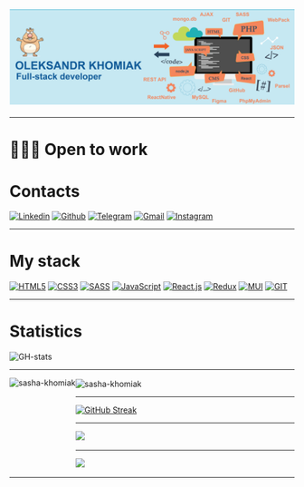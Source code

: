 ## ![preview](./assets/header-01.jpg)

---

# 👨🏻‍💻 Open to work

# Contacts

[![Linkedin](https://img.shields.io/badge/LinkedIn-0077B5?style=for-the-badge&logo=linkedin&logoColor=white)](https://www.linkedin.com/in/oleksandr-khomiak/)
[![Github](https://img.shields.io/badge/GitHub-100000?style=for-the-badge&logo=github&logoColor=white)](https://github.com/sasha-khomiak)
[![Telegram](https://img.shields.io/badge/Telegram-2CA5E0?style=for-the-badge&logo=telegram&logoColor=white)](https://t.me/sasha_kho)
[![Gmail](https://img.shields.io/badge/Gmail-D14836?style=for-the-badge&logo=gmail&logoColor=white)](mailto:khomiak@gmail.com)
[![Instagram](https://img.shields.io/badge/Instagram-E4405F?style=for-the-badge&logo=instagram&logoColor=white)](https://www.instagram.com/khomiak_sasha/)

---

# My stack

[![HTML5](https://img.shields.io/badge/HTML5-E34F26?style=for-the-badge&logo=html5&logoColor=white)](#)
[![CSS3](https://img.shields.io/badge/CSS3-1572B6?style=for-the-badge&logo=css3&logoColor=white)](#)
[![SASS](https://img.shields.io/badge/Sass-CC6699?style=for-the-badge&logo=sass&logoColor=white)](#)
[![JavaScript](https://img.shields.io/badge/JavaScript-323330?style=for-the-badge&logo=javascript&logoColor=F7DF1E)](#)
[![React.js](https://img.shields.io/badge/React-20232A?style=for-the-badge&logo=react&logoColor=61DAFB)](#)
[![Redux](https://img.shields.io/badge/Redux-593D88?style=for-the-badge&logo=redux&logoColor=white)](#)
[![MUI](https://img.shields.io/badge/Material%20UI-007FFF?style=for-the-badge&logo=mui&logoColor=white)](#)
[![GIT](https://img.shields.io/badge/GIT-E44C30?style=for-the-badge&logo=git&logoColor=white)](#)

---

# Statistics

![GH-stats](https://github-profile-summary-cards.vercel.app/api/cards/profile-details?username=sasha-khomiak&theme=zenburn)

---

<p><img align="left" src="https://github-readme-stats.vercel.app/api/top-langs?username=sasha-khomiak&show_icons=true&theme=dracula&locale=en&layout=compact" alt="sasha-khomiak" height="160" /></p>
<p><img align="center" src="https://github-readme-stats.vercel.app/api?username=sasha-khomiak&show_icons=true&theme=dracula&locale=en&hide_border=true" alt="sasha-khomiak" height="160"/></p>

---

[![GitHub Streak](http://github-readme-streak-stats.herokuapp.com?user=sasha-khomiak&theme=flag-india&background=ffffff)](https://git.io/streak-stats)

---

<div ><a href="https://www.codewars.com/users/sasha-khomiak"><img src="https://www.codewars.com/users/sasha-khomiak/badges/large" width="350"></a></div>

---

<a href="https://wakatime.com"><img src="https://wakatime.com/share/@khomiak/eecac5a0-33bc-40e7-91b9-4d14182b5e4b.png" /></a>

---

<div align="left">
<img src="https://komarev.com/ghpvc/?username=sasha-khomiak&style=flat-square&color=blue" alt="" align="center"/>
</div>

<!--
**sasha-khomiak/sasha-khomiak** is a ✨ _special_ ✨ repository because its `README.md` (this file) appears on your GitHub profile.

Here are some ideas to get you started:

- 🔭 I’m currently working on ...
- 🌱 I’m currently learning ...
- 👯 I’m looking to collaborate on ...
- 🤔 I’m looking for help with ...
- 💬 Ask me about ...
- 📫 How to reach me: ...
- 😄 Pronouns: ...
- ⚡ Fun fact: ...
-->
